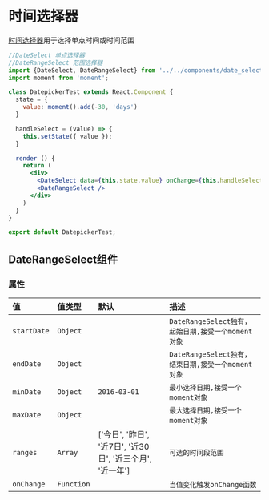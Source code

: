 # 时间选择器

[时间选择器](https://github.com/lockyang/react-cqtoolbox/tree/master/components/date_select)用于选择单点时间或时间范围

<!-- example -->
```jsx
//DateSelect 单点选择器
//DateRangeSelect 范围选择器
import {DateSelect, DateRangeSelect} from '../../components/date_select';
import moment from 'moment';

class DatepickerTest extends React.Component {
  state = {
    value: moment().add(-30, 'days')
  }

  handleSelect = (value) => {
    this.setState({ value });
  }

  render () {
    return (
      <div>
        <DateSelect data={this.state.value} onChange={this.handleSelect} />
        <DateRangeSelect />
      </div>
    )
  }
}

export default DatepickerTest;

```

## DateRangeSelect组件

### 属性

| 值            | 值类型        | 默认     | 描述|
|:-----         |:-----       |:-----         |:-----|
| `startDate`   | `Object`    |               | `DateRangeSelect独有，起始日期,接受一个moment对象`  |
| `endDate`     | `Object`    |               | `DateRangeSelect独有，结束日期,接受一个moment对象`  |
| `minDate`     | `Object`    | `2016-03-01`  | `最小选择日期,接受一个moment对象`                   |
| `maxDate`     | `Object`    |               | `最大选择日期,接受一个moment对象`                   |
| `ranges`      | `Array`     |  ['今日', '昨日', '近7日', '近30日', '近三个月', '近一年']           | `可选的时间段范围`         |
| `onChange`    | `Function`  |               | `当值变化触发onChange函数`                         |
